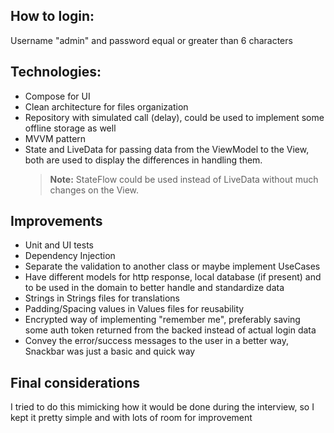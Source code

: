 ## How to login:
Username "admin" and password equal or greater than 6 characters

## Technologies:
- Compose for UI
- Clean architecture for files organization
- Repository with simulated call (delay), could be used to implement some offline storage as well
- MVVM pattern
- State and LiveData for passing data from the ViewModel to the View, both are used to display the differences in handling them.
  > **Note:** StateFlow could be used instead of LiveData without much changes on the View.

## Improvements
- Unit and UI tests
- Dependency Injection
- Separate the validation to another class or maybe implement UseCases
- Have different models for http response, local database (if present) and to be used in the domain to better handle and standardize data
- Strings in Strings files for translations
- Padding/Spacing values in Values files for reusability
- Encrypted way of implementing "remember me", preferably saving some auth token returned from the backed instead of actual login data
- Convey the error/success messages to the user in a better way, Snackbar was just a basic and quick way

## Final considerations
I tried to do this mimicking how it would be done during the interview, so I kept it pretty simple and with lots of room for improvement
